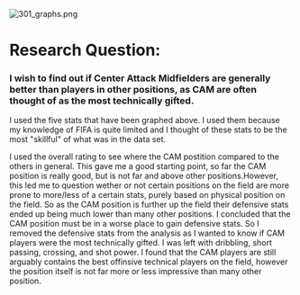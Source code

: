 ![301_graphs.png](attachment:301_graphs.png)
# Research Question:
### I wish to find out if Center Attack Midfielders are generally better than players in other positions, as CAM are often thought of as the most technically gifted.

I used the five stats that have been graphed above. I used them because my knowledge of FIFA is quite limited and I thought of these stats to be the most "skillful" of what was in the data set. 


I used the overall rating to see where the CAM postition compared to the others in general. This gave me a good starting point, so far the CAM position is really good, but is not far and above other positions.However, this led me to question wether or not certain positions on the field are more prone to more/less of a certain stats, purely based on physical position on the field. So as the CAM position is further up the field their defensive stats ended up being much lower than many other positions. I concluded that the CAM position must be in a worse place to gain defensive stats. So I removed the defensive stats from the analysis as I wanted to know if CAM players were the most technically gifted. I was left with dribbling, short passing, crossing, and shot power. I found that the CAM players are still arguably contains the best offinsive technical players on the field, however the position itself is not far more or less impressive than many other position.